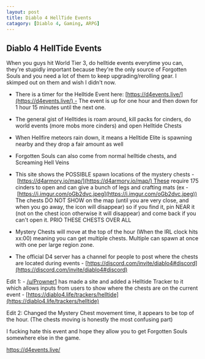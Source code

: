 ```yaml
---
layout: post
title: Diablo 4 HellTide Events
catagory: [Diablo 4, Gaming, ARPG]
---
```


## Diablo 4 HellTide Events

When you guys hit World Tier 3, do helltide events everytime you can, they're stupidly important because they're the only source of Forgotten Souls and you need a lot of them to keep upgrading/rerolling gear. I skimped out on them and wish I didn't now.

- There is a timer for the Helltide Event here: [https://d4events.live/](https://d4events.live/) - The event is up for one hour and then down for 1 hour 15 minutes until the next one.

- The general gist of Helltides is roam around, kill packs for cinders, do world events (more mobs more cinders) and open Helltide Chests
 
- When Hellfire meteors rain down, it means a Helltide Elite is spawning nearby and they drop a fair amount as well

- Forgotten Souls can also come from normal helltide chests, and Screaming Hell Veins

- This site shows the POSSIBLE spawn locations of the mystery chests - [https://d4armory.io/map/](https://d4armory.io/map/) These require 175 cinders to open and can give a bunch of legs and crafting mats (ex - [https://i.imgur.com/oGb2dvc.jpeg](https://i.imgur.com/oGb2dvc.jpeg)) The chests DO NOT SHOW on the map (until you are very close, and when you go away, the icon will disappear) so if you find it, pin NEAR it (not on the chest icon otherwise it will disappear) and come back if you can't open it. PRIO THESE CHESTS OVER ALL

- Mystery Chests will move at the top of the hour (When the IRL clock hits xx:00) meaning you can get multiple chests. Multiple can spawn at once with one per large region zone.

- The official D4 server has a channel for people to post where the chests are located during events - [https://discord.com/invite/diablo4#discord](https://discord.com/invite/diablo4#discord)


Edit 1: - [/u/Prowner1](https://www.reddit.com/u/Prowner1/) has made a site and added a Helltide Tracker to it which allows inputs from users to show where the chests are on the current event - [https://diablo4.life/trackers/helltide](https://diablo4.life/trackers/helltide)

Edit 2: Changed the Mystery Chest movement time, it appears to be top of the hour. (The chests moving is honestly the most confusing part)

I fucking hate this event and hope they allow you to get Forgotten Souls somewhere else in the game.

https://d4events.live/


